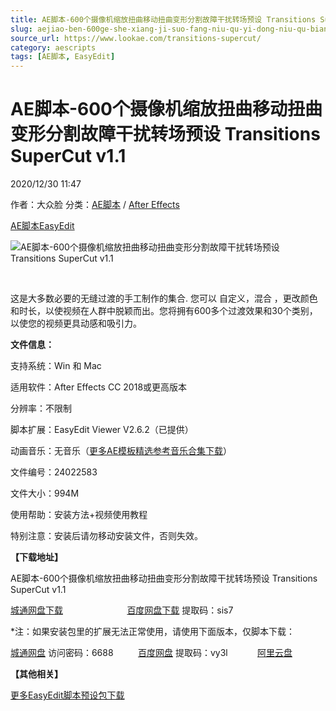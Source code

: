 ```yaml
---
title: AE脚本-600个摄像机缩放扭曲移动扭曲变形分割故障干扰转场预设 Transitions SuperCut v1.1
slug: aejiao-ben-600ge-she-xiang-ji-suo-fang-niu-qu-yi-dong-niu-qu-bian-xing-fen-ge-gu-zhang-gan-rao-zhuan-chang-yu-she-transitions-supercut-v1-1
source_url: https://www.lookae.com/transitions-supercut/
category: aescripts
tags: [AE脚本, EasyEdit]
---
```

# AE脚本-600个摄像机缩放扭曲移动扭曲变形分割故障干扰转场预设 Transitions SuperCut v1.1

2020/12/30 11:47

作者：大众脸
分类：[AE脚本](https://www.lookae.com/after-effects/aescripts/) / [After Effects](https://www.lookae.com/after-effects/)

[AE脚本](https://www.lookae.com/tag/ae%e8%84%9a%e6%9c%ac/)[EasyEdit](https://www.lookae.com/tag/easyedit/)

![AE脚本-600个摄像机缩放扭曲移动扭曲变形分割故障干扰转场预设 Transitions SuperCut v1.1](https://www.lookae.com/wp-content/uploads/2020/12/Transitions-SuperCut.jpg "AE脚本-600个摄像机缩放扭曲移动扭曲变形分割故障干扰转场预设 Transitions SuperCut v1.1-LookAE.com")

[﻿﻿﻿](https://cloud.video.taobao.com//play/u/705956171/p/1/e/6/t/1/293605159882.mp4)

这是大多数必要的无缝过渡的手工制作的集合. 您可以 自定义，混合 ，更改颜色和时长，以使视频在人群中脱颖而出。您将拥有600多个过渡效果和30个类别，以使您的视频更具动感和吸引力。

**文件信息：**

支持系统：Win 和 Mac

适用软件：After Effects CC 2018或更高版本

分辨率：不限制

脚本扩展：EasyEdit Viewer V2.6.2（已提供）

动画音乐：无音乐（[更多AE模板精选参考音乐合集下载](https://item.taobao.com/item.htm?spm=a1z10.1.w4004-2793089344.4.MUvxbV&id=37289930486)）

文件编号：24022583

文件大小：994M

使用帮助：安装方法+视频使用教程

特别注意：安装后请勿移动安装文件，否则失效。

**【下载地址】**

AE脚本-600个摄像机缩放扭曲移动扭曲变形分割故障干扰转场预设 Transitions SuperCut v1.1

[城通网盘下载](https://089u.com/file/680462-477731661)                          [百度网盘下载](https://pan.baidu.com/s/1Un5z5iWDrAhD17R2QI98uw) 提取码：sis7

\*注：如果安装包里的扩展无法正常使用，请使用下面版本，仅脚本下载：

[城通网盘](https://url62.ctfile.com/f/680462-529993230-55f441) 访问密码：6688          [百度网盘](https://pan.baidu.com/s/1a-maZf7hMq3ugnaI_EBNkg) 提取码：vy3l            [阿里云盘](https://www.aliyundrive.com/s/HqfsE7WrFWq)

**【其他相关】**

[更多EasyEdit脚本预设包下载](https://www.lookae.com/tag/easyedit/)
